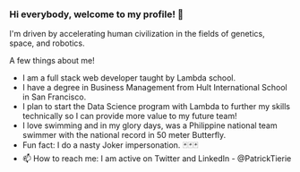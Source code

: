 ### Hi everybody, welcome to my profile! 👋

I'm driven by accelerating human civilization in the fields of genetics, space, and robotics.

A few things about me! 
- I am a full stack web developer taught by Lambda school.
- I have a degree in Business Management from Hult International School in San Francisco.
- I plan to start the Data Science program with Lambda to further my skills technically so I can provide more value to my future team!
- I love swimming and in my glory days, was a Philippine national team swimmer with the national record in 50 meter Butterfly.
- Fun fact: I do a nasty Joker impersonation. 🃏🃏🃏
- 📫 How to reach me: I am active on Twitter and LinkedIn - @PatrickTierie

<!--
**roberttierie/RobertTierie** is a ✨ _special_ ✨ repository because its `README.md` (this file) appears on your GitHub profile.
